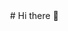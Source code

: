 <img align="center" scr="https://github.com/Who-is-Tiny/Who-is-Tiny/assets/137112232/88c4ef6e-82c9-451e-bae3-da337683f4b5">
# Hi there 👋

